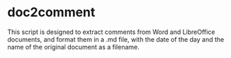 # doc2comment
This script is designed to extract comments from Word and LibreOffice documents, and format them in a .md file, with the date of the day and the name of the original document as a filename.
